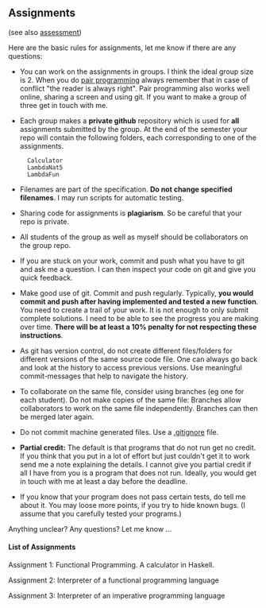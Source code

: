 ## Assignments

(see also [assessment](assessment.md))

Here are the basic rules for assignments, let me know if there are any questions:

- You can work on the assignments in groups. I think the ideal group size is 2. When you do [pair programming](https://en.wikipedia.org/wiki/Pair_programming) always remember that in case of conflict "the reader is always right". Pair programming also works well online, sharing a screen and using git. If you want to make a group of three get in touch with me.  
- Each group makes a **private github** repository which is used for **all** assignments submitted by the group. At the end of the semester your repo will contain the following folders, each corresponding to one of the assignments.

        Calculator
        LambdaNat5
        LambdaFun
- Filenames are part of the specification. **Do not change specified filenames**. I may run scripts for automatic testing.
- Sharing code for assignments is **plagiarism**. So be careful that your repo is private.
- All students of the group as well as myself should be collaborators on the group repo.
- If you are stuck on your work, commit and push what you have to git and ask me a question. I can then inspect your code on git and give you quick feedback.
- Make good use of git. Commit and push regularly. Typically, **you would commit and push after having implemented and tested a new function**. You need to create a trail of your work. It is not enough to only submit complete solutions. I need to be able to see the progress you are making over time. **There will be at least a 10% penalty for not respecting these instructions**. 
- As git has version control, do not create different files/folders for  different versions of the same source code file. One can always go back and look at the history to access previous versions. Use meaningful commit-messages that help to navigate the history. 
- To collaborate on the same file, consider using branches (eg one for each student). Do not make copies of the same file: Branches allow collaborators to work on the same file independently. Branches can then be merged later again. 
- Do not commit machine generated files. Use a [.gitignore](https://git-scm.com/docs/gitignore) file.
- **Partial credit:** The default is that programs that do not run get no credit. If you think that you put in a lot of effort but just couldn't get it to work send me a note explaining the details. I cannot give you partial credit if all I have from you is a program that does not run. Ideally, you would get in touch with me at least a day before the deadline.
- If you know that your program does not pass certain tests, do tell me about it. You may loose more points, if you try to hide known bugs. (I  assume that you carefully tested your programs.)

Anything unclear? Any questions? Let me know ...

#### List of Assignments

Assignment 1: Functional Programming. A calculator in Haskell.

Assignment 2: Interpreter of a functional programming language

Assignment 3: Interpreter of an imperative programming language


